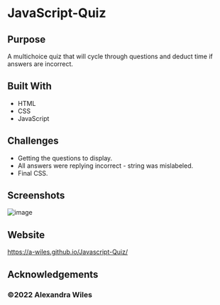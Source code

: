 # JavaScript-Quiz

## Purpose
A multichoice quiz that will cycle through questions and deduct time if answers are incorrect.

## Built With
* HTML
* CSS
* JavaScript

## Challenges
* Getting the questions to display.
* All answers were replying incorrect - string was mislabeled.
* Final CSS.

## Screenshots
![image](https://user-images.githubusercontent.com/98373402/156968985-edde9402-6403-4e64-bcd1-ee0ea2d405fd.png)

## Website
https://a-wiles.github.io/Javascript-Quiz/

## Acknowledgements

### ©️2022 Alexandra Wiles
